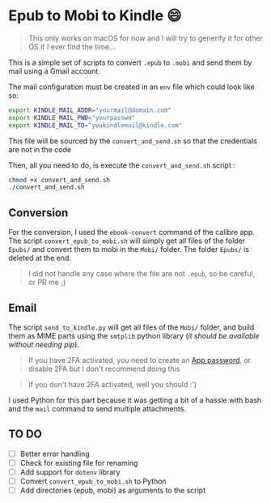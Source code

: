 # Epub to Mobi to Kindle :smile: 

> This only works on macOS for now and I will try to generify it for other OS if I ever find the time...


This is a simple set of scripts to convert `.epub` to `.mobi` and send them by mail using a Gmail account.

The mail configuration must be created in an `env` file which could look like so: 
```bash 
export KINDLE_MAIL_ADDR="yourmail@domain.com"
export KINDLE_MAIL_PWD="yourpasswd"
export KINDLE_MAIL_TO="youkindlemail@kindle.com"
```

This file will be sourced by the `convert_and_send.sh` so that the credentials are not in the code

Then, all you need to do, is execute the `convert_and_send.sh` script :

```bash
chmod +x convert_and_send.sh
./convert_and_send.sh
```

## Conversion

For the conversion, I used the `ebook-convert` command of the calibre app. The script `convert_epub_to_mobi.sh` will simply get all files of the folder `Epubs/` and convert them to mobi in the `Mobi/` folder.  The folder `Epubs/` is deleted at the end. 

> I did not handle any case where the file are not `.epub`, so be careful, or PR me ;) 

## Email 

The script `send_to_kindle.py` will get all files of the `Mobi/` folder, and build them as MIME parts using the `smtplib` python library (_it should be available without needing pip_). 

> If you have 2FA activated, you need to create an [App password](https://support.google.com/accounts/answer/185833?hl=en), or disable 2FA but I don't recommend doing this

> If you don't have 2FA activated, well you should :')


I used Python for this part because it was getting a bit of a hassle with bash and the `mail` command to send multiple attachments.


## TO DO 

- [ ] Better error handling
- [ ] Check for existing file for renaming
- [ ] Add support for `dotenv` library
- [ ] Convert `convert_epub_to_mobi.sh` to Python
- [ ] Add directories (epub, mobi) as arguments to the script
